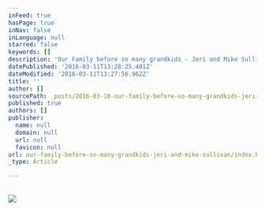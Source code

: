 ```yaml
---
inFeed: true
hasPage: true
inNav: false
inLanguage: null
starred: false
keywords: []
description: 'Our Family before so many grandkids - Jeri and Mike Sullivant, Lisa and James Hoskins, Terri and Michael Sullivant, Caitlin and Sam Sullivant, Rebekah and Luke Sullivant (Jonah) and Steve Sullivant (Front Center)'
datePublished: '2016-03-11T13:28:25.401Z'
dateModified: '2016-03-11T13:27:56.962Z'
title: ''
author: []
sourcePath: _posts/2016-03-10-our-family-before-so-many-grandkids-jeri-and-mike-sullivan.md
published: true
authors: []
publisher:
  name: null
  domain: null
  url: null
  favicon: null
url: our-family-before-so-many-grandkids-jeri-and-mike-sullivan/index.html
_type: Article

---
```

## ![](https://the-grid-user-content.s3-us-west-2.amazonaws.com/09499b4d-16a5-48e9-a888-cc78e294d5bf.png)